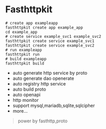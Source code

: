# Fasthttpkit



```
# create app exampleapp
fasthttpkit create app example_app
cd example_app
# create service example_svc1 example_svc2
fasthttpkit create service example_svc1 
fasthttpkit create service example_svc2
# run exampleapp
fasthttpkit run
# build exampleapp
fasthttpkit build 
```


- auto generate http service by proto  
- auto generate dao openerate  
- auto registry http service  
- auto build proto  
- auto openapi 
- http monitor
- support mysql,mariadb,sqlite,sqlcipher
- more...

> power by fasthttp,proto